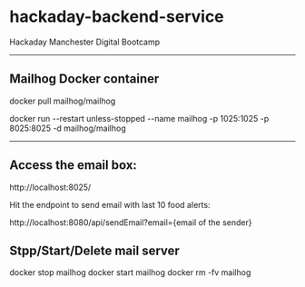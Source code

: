 # hackaday-backend-service
Hackaday Manchester Digital Bootcamp

---

## Mailhog Docker container 

docker pull mailhog/mailhog

docker run --restart unless-stopped --name mailhog -p 1025:1025 -p 8025:8025 -d mailhog/mailhog

---

## Access the email box:

http://localhost:8025/

Hit the endpoint to send email with last 10 food alerts:

http://localhost:8080/api/sendEmail?email={email of the sender}


## Stpp/Start/Delete mail server

docker stop mailhog
docker start mailhog
docker rm -fv mailhog
